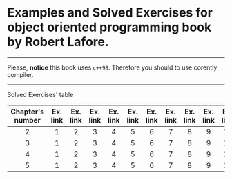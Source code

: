 # Examples and Solved Exercises for object oriented programming book by Robert Lafore.

---

Please, **notice** this book uses `c++98`. Therefore you should to use corently compiler.

---

Solved Exercises' table

| Chapter's number | Ex. link | Ex. link | Ex. link | Ex. link | Ex. link | Ex. link | Ex. link | Ex. link | Ex. link | Ex. link | Ex. link | Ex. link |
| :---: | :---: | :---: | :---: | :---: | :---: | :---: | :---: | :---: | :---: | :---: | :---: | :---: |
| 2 | 1 | 2 | 3 | 4 | 5 | 6 | 7  | 8 | 9 | 10 | 11 | 12 |
| 3 | 1 | 2 | 3 | 4 | 5 | 6 | 7  | 8 | 9 | 10 | 11 | 12 |
| 4 | 1 | 2 | 3 | 4 | 5 | 6 | 7  | 8 | 9 | 10 | 11 | 12 |
| 5 | 1 | 2 | 3 | 4 | 5 | 6 | 7  | 8 | 9 | 10 | 11 | 12 |
